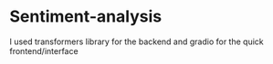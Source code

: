 # Sentiment-analysis

I used transformers library for the backend and gradio for the quick frontend/interface

